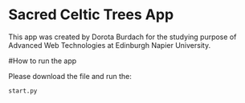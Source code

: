 # Sacred Celtic Trees App 
This app was created by Dorota Burdach for the studying purpose of Advanced Web Technologies at Edinburgh Napier University.

#How to run the app

Please download the file and run the:

```
start.py
```



